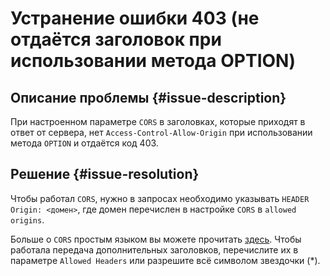 # Устранение ошибки 403 (не отдаётся заголовок при использовании метода OPTION)


## Описание проблемы {#issue-description}

При настроенном параметре `CORS` в заголовках, которые приходят в ответ от сервера, нет `Access-Control-Allow-Origin` при использовании метода `OPTION` и отдаётся код 403.

## Решение {#issue-resolution}

Чтобы работал `CORS`, нужно в запросах необходимо указывать `HEADER Origin: <домен>`, где домен перечислен в настройке `CORS` в `allowed origins`.

Больше о `CORS` простым языком вы можете прочитать [здесь](https://habr.com/ru/company/macloud/blog/553826/). Чтобы работала передача дополнительных заголовков, перечислите их в параметре `Allowed Headers` или разрешите всё символом звездочки (*).